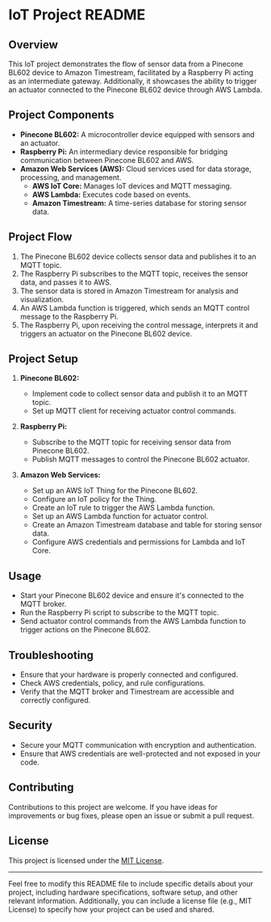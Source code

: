 # IoT Project README

## Overview

This IoT project demonstrates the flow of sensor data from a Pinecone BL602 device to Amazon Timestream, facilitated by a Raspberry Pi acting as an intermediate gateway. Additionally, it showcases the ability to trigger an actuator connected to the Pinecone BL602 device through AWS Lambda.

## Project Components

- **Pinecone BL602:** A microcontroller device equipped with sensors and an actuator.
- **Raspberry Pi:** An intermediary device responsible for bridging communication between Pinecone BL602 and AWS.
- **Amazon Web Services (AWS):** Cloud services used for data storage, processing, and management.
  - **AWS IoT Core:** Manages IoT devices and MQTT messaging.
  - **AWS Lambda:** Executes code based on events.
  - **Amazon Timestream:** A time-series database for storing sensor data.
  
## Project Flow

1. The Pinecone BL602 device collects sensor data and publishes it to an MQTT topic.
2. The Raspberry Pi subscribes to the MQTT topic, receives the sensor data, and passes it to AWS.
3. The sensor data is stored in Amazon Timestream for analysis and visualization.
4. An AWS Lambda function is triggered, which sends an MQTT control message to the Raspberry Pi.
5. The Raspberry Pi, upon receiving the control message, interprets it and triggers an actuator on the Pinecone BL602 device.

## Project Setup

1. **Pinecone BL602:**
   - Implement code to collect sensor data and publish it to an MQTT topic.
   - Set up MQTT client for receiving actuator control commands.

2. **Raspberry Pi:**
   - Subscribe to the MQTT topic for receiving sensor data from Pinecone BL602.
   - Publish MQTT messages to control the Pinecone BL602 actuator.

3. **Amazon Web Services:**
   - Set up an AWS IoT Thing for the Pinecone BL602.
   - Configure an IoT policy for the Thing.
   - Create an IoT rule to trigger the AWS Lambda function.
   - Set up an AWS Lambda function for actuator control.
   - Create an Amazon Timestream database and table for storing sensor data.
   - Configure AWS credentials and permissions for Lambda and IoT Core.

## Usage

- Start your Pinecone BL602 device and ensure it's connected to the MQTT broker.
- Run the Raspberry Pi script to subscribe to the MQTT topic.
- Send actuator control commands from the AWS Lambda function to trigger actions on the Pinecone BL602.

## Troubleshooting

- Ensure that your hardware is properly connected and configured.
- Check AWS credentials, policy, and rule configurations.
- Verify that the MQTT broker and Timestream are accessible and correctly configured.

## Security

- Secure your MQTT communication with encryption and authentication.
- Ensure that AWS credentials are well-protected and not exposed in your code.

## Contributing

Contributions to this project are welcome. If you have ideas for improvements or bug fixes, please open an issue or submit a pull request.

## License

This project is licensed under the [MIT License](LICENSE).

---

Feel free to modify this README file to include specific details about your project, including hardware specifications, software setup, and other relevant information. Additionally, you can include a license file (e.g., MIT License) to specify how your project can be used and shared.
